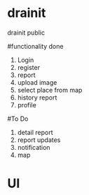 # drainit

drainit public

#functionality done

1. Login
2. register
3. report
4. upload image
5. select place from map
6. history report
7. profile


#To Do
1. detail report
2. report updates
3. notification
4. map

# UI

